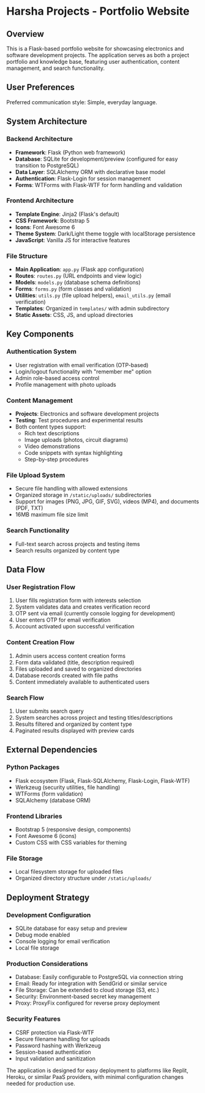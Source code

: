 # Harsha Projects - Portfolio Website

## Overview

This is a Flask-based portfolio website for showcasing electronics and software development projects. The application serves as both a project portfolio and knowledge base, featuring user authentication, content management, and search functionality.

## User Preferences

Preferred communication style: Simple, everyday language.

## System Architecture

### Backend Architecture
- **Framework**: Flask (Python web framework)
- **Database**: SQLite for development/preview (configured for easy transition to PostgreSQL)
- **Data Layer**: SQLAlchemy ORM with declarative base model
- **Authentication**: Flask-Login for session management
- **Forms**: WTForms with Flask-WTF for form handling and validation

### Frontend Architecture
- **Template Engine**: Jinja2 (Flask's default)
- **CSS Framework**: Bootstrap 5
- **Icons**: Font Awesome 6
- **Theme System**: Dark/Light theme toggle with localStorage persistence
- **JavaScript**: Vanilla JS for interactive features

### File Structure
- **Main Application**: `app.py` (Flask app configuration)
- **Routes**: `routes.py` (URL endpoints and view logic)
- **Models**: `models.py` (database schema definitions)
- **Forms**: `forms.py` (form classes and validation)
- **Utilities**: `utils.py` (file upload helpers), `email_utils.py` (email verification)
- **Templates**: Organized in `templates/` with admin subdirectory
- **Static Assets**: CSS, JS, and upload directories

## Key Components

### Authentication System
- User registration with email verification (OTP-based)
- Login/logout functionality with "remember me" option
- Admin role-based access control
- Profile management with photo uploads

### Content Management
- **Projects**: Electronics and software development projects
- **Testing**: Test procedures and experimental results
- Both content types support:
  - Rich text descriptions
  - Image uploads (photos, circuit diagrams)
  - Video demonstrations
  - Code snippets with syntax highlighting
  - Step-by-step procedures

### File Upload System
- Secure file handling with allowed extensions
- Organized storage in `/static/uploads/` subdirectories
- Support for images (PNG, JPG, GIF, SVG), videos (MP4), and documents (PDF, TXT)
- 16MB maximum file size limit

### Search Functionality
- Full-text search across projects and testing items
- Search results organized by content type

## Data Flow

### User Registration Flow
1. User fills registration form with interests selection
2. System validates data and creates verification record
3. OTP sent via email (currently console logging for development)
4. User enters OTP for email verification
5. Account activated upon successful verification

### Content Creation Flow
1. Admin users access content creation forms
2. Form data validated (title, description required)
3. Files uploaded and saved to organized directories
4. Database records created with file paths
5. Content immediately available to authenticated users

### Search Flow
1. User submits search query
2. System searches across project and testing titles/descriptions
3. Results filtered and organized by content type
4. Paginated results displayed with preview cards

## External Dependencies

### Python Packages
- Flask ecosystem (Flask, Flask-SQLAlchemy, Flask-Login, Flask-WTF)
- Werkzeug (security utilities, file handling)
- WTForms (form validation)
- SQLAlchemy (database ORM)

### Frontend Libraries
- Bootstrap 5 (responsive design, components)
- Font Awesome 6 (icons)
- Custom CSS with CSS variables for theming

### File Storage
- Local filesystem storage for uploaded files
- Organized directory structure under `/static/uploads/`

## Deployment Strategy

### Development Configuration
- SQLite database for easy setup and preview
- Debug mode enabled
- Console logging for email verification
- Local file storage

### Production Considerations
- Database: Easily configurable to PostgreSQL via connection string
- Email: Ready for integration with SendGrid or similar service
- File Storage: Can be extended to cloud storage (S3, etc.)
- Security: Environment-based secret key management
- Proxy: ProxyFix configured for reverse proxy deployment

### Security Features
- CSRF protection via Flask-WTF
- Secure filename handling for uploads
- Password hashing with Werkzeug
- Session-based authentication
- Input validation and sanitization

The application is designed for easy deployment to platforms like Replit, Heroku, or similar PaaS providers, with minimal configuration changes needed for production use.